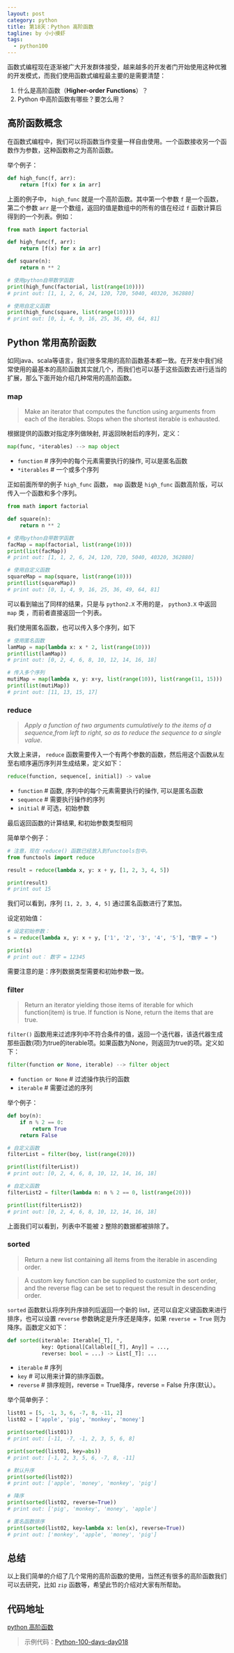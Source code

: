 ```yaml
---
layout: post
category: python
title: 第18天：Python 高阶函数
tagline: by 小小摸虾
tags: 
  - python100
---
```


函数式编程现在逐渐被广大开发群体接受，越来越多的开发者门开始使用这种优雅的开发模式，而我们使用函数式编程最主要的是需要清楚：
1. 什么是高阶函数（**Higher-order Functions**）？
2. Python 中高阶函数有哪些？要怎么用？

<!--more-->

## 高阶函数概念

在函数式编程中，我们可以将函数当作变量一样自由使用。一个函数接收另一个函数作为参数，这种函数称之为高阶函数。

举个例子：

```python
def high_func(f, arr):
    return [f(x) for x in arr]
```

上面的例子中， `high_func`  就是一个高阶函数。其中第一个参数  `f`  是一个函数，第二个参数  `arr`  是一个数组，返回的值是数组中的所有的值在经过  `f`  函数计算后得到的一个列表。例如：

```python
from math import factorial

def high_func(f, arr):
    return [f(x) for x in arr]

def square(n):
    return n ** 2

# 使用python自带数学函数
print(high_func(factorial, list(range(10))))
# print out: [1, 1, 2, 6, 24, 120, 720, 5040, 40320, 362880]

# 使用自定义函数
print(high_func(square, list(range(10))))
# print out: [0, 1, 4, 9, 16, 25, 36, 49, 64, 81]
```

## Python 常用高阶函数

如同java、scala等语言，我们很多常用的高阶函数基本都一致。在开发中我们经常使用的最基本的高阶函数其实就几个，而我们也可以基于这些函数去进行适当的扩展，那么下面开始介绍几种常用的高阶函数。

### map

> Make an iterator that computes the function using arguments from each of the iterables.  Stops when the shortest iterable is exhausted.

根据提供的函数对指定序列做映射, 并返回映射后的序列，定义：

```python
map(func, *iterables) --> map object
```

-  `function`  # 序列中的每个元素需要执行的操作, 可以是匿名函数
-  `*iterables`  # 一个或多个序列

正如前面所举的例子  `high_func` 函数， `map`  函数是  `high_func` 函数高阶版，可以传入一个函数和多个序列。

```python
from math import factorial

def square(n):
    return n ** 2

# 使用python自带数学函数
facMap = map(factorial, list(range(10)))
print(list(facMap))
# print out: [1, 1, 2, 6, 24, 120, 720, 5040, 40320, 362880]

# 使用自定义函数
squareMap = map(square, list(range(10)))
print(list(squareMap))
# print out: [0, 1, 4, 9, 16, 25, 36, 49, 64, 81]
```

可以看到输出了同样的结果，只是与  `python2.X`  不用的是，  `python3.X`  中返回  `map` 类
，而前者直接返回一个列表。

我们使用匿名函数，也可以传入多个序列，如下

```python
# 使用匿名函数
lamMap = map(lambda x: x * 2, list(range(10)))
print(list(lamMap))
# print out: [0, 2, 4, 6, 8, 10, 12, 14, 16, 18]

# 传入多个序列
mutiMap = map(lambda x, y: x+y, list(range(10)), list(range(11, 15)))
print(list(mutiMap))
# print out: [11, 13, 15, 17]
```

### reduce

> *Apply a function of two arguments cumulatively to the items of a sequence,from left to right, so as to reduce the sequence to a single value*.

大致上来讲， `reduce`  函数需要传入一个有两个参数的函数，然后用这个函数从左至右顺序遍历序列并生成结果，定义如下：

```python
reduce(function, sequence[, initial]) -> value
```
-  `function`  # 函数, 序列中的每个元素需要执行的操作, 可以是匿名函数
-  `sequence`  # 需要执行操作的序列
-  `initial`  # 可选，初始参数

最后返回函数的计算结果, 和初始参数类型相同

简单举个例子：

```python
# 注意，现在 reduce() 函数已经放入到functools包中。
from functools import reduce

result = reduce(lambda x, y: x + y, [1, 2, 3, 4, 5])

print(result)
# print out 15
```

我们可以看到，序列  `[1, 2, 3, 4, 5]`  通过匿名函数进行了累加。
    
设定初始值：

```python
# 设定初始参数：
s = reduce(lambda x, y: x + y, ['1', '2', '3', '4', '5'], "数字 = ")

print(s)
# print out： 数字 = 12345
```

需要注意的是：序列数据类型需要和初始参数一致。

### filter

> Return an iterator yielding those items of iterable for which function(item) is true. If function is None, return the items that are true.

 `filter()`  函数用来过滤序列中不符合条件的值，返回一个迭代器，该迭代器生成那些函数(项)为true的iterable项。如果函数为None，则返回为true的项。定义如下：

```python
filter(function or None, iterable) --> filter object
```

-  `function or None`  # 过滤操作执行的函数
-  `iterable`  # 需要过滤的序列

举个例子：

```python
def boy(n):
    if n % 2 == 0:
        return True
    return False

# 自定义函数
filterList = filter(boy, list(range(20)))

print(list(filterList))
# print out: [0, 2, 4, 6, 8, 10, 12, 14, 16, 18]

# 自定义函数
filterList2 = filter(lambda n: n % 2 == 0, list(range(20)))

print(list(filterList2))
# print out: [0, 2, 4, 6, 8, 10, 12, 14, 16, 18]
```

上面我们可以看到，列表中不能被  `2`  整除的数据都被排除了。


### sorted

> Return a new list containing all items from the iterable in ascending order.

> A custom key function can be supplied to customize the sort order, and the reverse flag can be set to request the result in descending order.

  `sorted`  函数默认将序列升序排列后返回一个新的 list，还可以自定义键函数来进行排序，也可以设置  `reverse`  参数确定是升序还是降序，如果  `reverse = True`  则为降序。函数定义如下：
 
```python
def sorted(iterable: Iterable[_T], *,
           key: Optional[Callable[[_T], Any]] = ...,
           reverse: bool = ...) -> List[_T]: ...
```

-  `iterable`  # 序列
-  `key`  # 可以用来计算的排序函数。
-  `reverse`  # 排序规则，reverse = True降序，reverse = False 升序(默认）。

举个简单例子：

```python
list01 = [5, -1, 3, 6, -7, 8, -11, 2]
list02 = ['apple', 'pig', 'monkey', 'money']

print(sorted(list01))
# print out: [-11, -7, -1, 2, 3, 5, 6, 8]

print(sorted(list01, key=abs))
# print out: [-1, 2, 3, 5, 6, -7, 8, -11]

# 默认升序
print(sorted(list02))
# print out: ['apple', 'money', 'monkey', 'pig']

# 降序
print(sorted(list02, reverse=True))
# print out: ['pig', 'monkey', 'money', 'apple']

# 匿名函数排序
print(sorted(list02, key=lambda x: len(x), reverse=True))
# print out: ['monkey', 'apple', 'money', 'pig']
```

## 总结
以上我们简单的介绍了几个常用的高阶函数的使用，当然还有很多的高阶函数我们可以去研究，比如  `zip`  函数等，希望此节的介绍对大家有所帮助。

## 代码地址
[python 高阶函数](https://github.com/JustDoPython/python-100-day/tree/master/day-005)


> 示例代码：[Python-100-days-day018](https://github.com/JustDoPython/python-100-day/tree/master/day-018)

